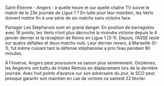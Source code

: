 Saint-Étienne - Angers : à quelle heure et sur quelle chaîne TV suivre le match de la 23e journée de Ligue 1 ?
En lutte pour leur maintien, les Verts doivent mettre fin à une série de six matchs sans victoire face

Partager
Les Stéphanois sont en grand danger. En position de barragistes avec 18 points, les Verts n’ont plus décroché la moindre victoire depuis le 4 janvier dernier et la réception de Reims en Ligue 1 (3-1). Depuis, l’ASSE reste sur quatre défaites et deux matchs nuls. Leur dernier revers, à Marseille (5-1), fut même cuisant tant la défense stéphanoise a pris l’eau pendant 90 minutes.

À l’inverse, Angers peut poursuivre sa saison plus sereinement. Onzièmes, les Angevins ont battu de tristes Rémois en déplacement lors de la dernière journée. Avec huit points d’avance sur son adversaire du jour, le SCO peut presque garantir son maintien en cas de victoire ce samedi 22 février.
